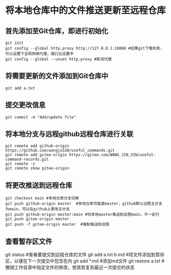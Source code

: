# 将本地仓库中的文件推送更新至远程仓库
## 首先添加至Git仓库，即进行初始化
```
git init
git config --global http.proxy http://127.0.0.1:10080 #如果git下载失败，可以设置下全局网络代理，端口见设置中
git config --global --unset http.proxy #取消代理
```
## 将需要更新的文件添加到Git仓库中
```
git add a.txt
```
## 提交更改信息
```
git commit -m "Add/update file"
```
## 将本地分支与远程github远程仓库进行关联
```
git remote add github-origin https://github.com/wangjx520/useful_commands.git
git remote add gitee-origin https://gitee.com/WANG_JIN_XIN/useful-command-records.git
git remote -v
git remote show gitee-origin
```
## 将更改推送到远程仓库
```
git checkout main #本地仓库分支切换
git push github-origin master  #本地仓库可能是master，github默认远程主分支为main，可以在github上更改主分支
git push github-origin master:main #将本地master推送到远程main，不一定行
git push gitee-origin master  
git push -f gitee-origin master  #强制推送到远程

```

## 查看暂存区文件

git status  #查看要提交到远程仓库的文件
git add a.txt b.md  #将文件添加到暂存区，以便在下一次提交中包含在内
git add *.md  #添加md文件
git restore a.txt  #撤销工作目录中指定文件的修改，使其恢复到最近一次提交的状态